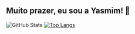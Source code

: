 ## Muito prazer, eu sou a Yasmim! 👋

![GitHub Stats](https://github-readme-stats.vercel.app/api?username=YasmimAlves01&theme=tokyonight&show_icons=true&hide_border=true&count_private=true) 
[![Top Langs](https://github-readme-stats.vercel.app/api/top-langs/?username=YasmimAlves01&layout=pie)](https://github.com/anuraghazra/github-readme-stats)

<!--
**YasmimAlves01/YasmimAlves01** is a ✨ _special_ ✨ repository because its `README.md` (this file) appears on your GitHub profile.

Here are some ideas to get you started:

- 🔭 I’m currently working on ...
- 🌱 I’m currently learning ...
- 👯 I’m looking to collaborate on ...
- 🤔 I’m looking for help with ...
- 💬 Ask me about ...
- 📫 How to reach me: ...
- 😄 Pronouns: ...
- ⚡ Fun fact: ...
-->
